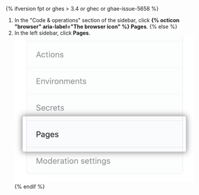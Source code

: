 {% ifversion fpt or ghes > 3.4 or ghec or ghae-issue-5658 %}
1. In the "Code & operations" section of the sidebar, click **{% octicon "browser" aria-label="The browser icon" %} Pages**.
{% else %}
1. In the left sidebar, click **Pages**.
   ![Page tab in the left-hand sidebar](/assets/images/help/pages/pages-tab.png)
{% endif %}
